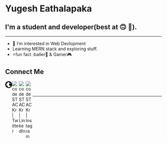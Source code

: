 # Yugesh Eathalapaka
## I'm a student and developer(best at 🙃 🤟).
---

- 👀 I’m interested in Web Devlopment
- Learning MERN stack and exploring stuff.
- ⚡fun  fact :baller🏀	  & Gamer🎮	

## Connect Me
[<img align="left" alt="codeSTACKr.com" width="22px" src="https://raw.githubusercontent.com/iconic/open-iconic/master/svg/globe.svg" />][website]
[<img align="left" alt="codeSTACKr | Twitter" width="22px" src="https://cdn.jsdelivr.net/npm/simple-icons@3.13.0/icons/dribbble.svg" />][Dribbble]
[<img align="left" alt="codeSTACKr | LinkedIn" width="22px" src="https://cdn.jsdelivr.net/npm/simple-icons@v3/icons/linkedin.svg" />][linkedin]
[<img align="left" alt="codeSTACKr | Instagram" width="22px" src="https://cdn.jsdelivr.net/npm/simple-icons@v3/icons/instagram.svg" />][instagram]



<br />
<br />

---
</details>

[website]: https://yugesh1006.github.io/Portfolio/
[dribbble]: https://dribbble.com/Yugesh1999
[youtube]: https://youtube.com/codeSTACKr
[instagram]: https://www.instagram.com/my_r3ign/
[linkedin]: https://www.linkedin.com/in/yugesh-eathalapaka-b681aa194/

<!---
yugesh1006/yugesh1006 is a ✨ special ✨ repository because its `README.md` (this file) appears on your GitHub profile.
You can click the Preview link to take a look at your changes.
--->
